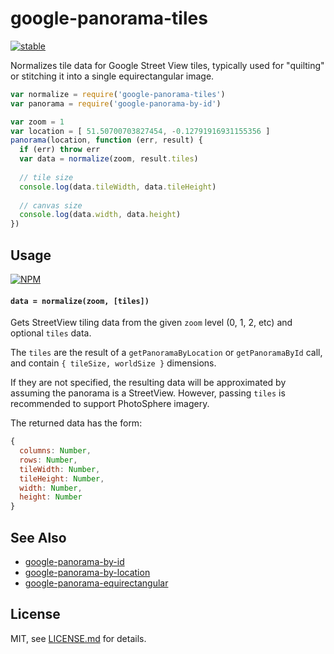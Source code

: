# google-panorama-tiles

[![stable](http://badges.github.io/stability-badges/dist/stable.svg)](http://github.com/badges/stability-badges)

Normalizes tile data for Google Street View tiles, typically used for "quilting" or stitching it into a single equirectangular image.

```js
var normalize = require('google-panorama-tiles')
var panorama = require('google-panorama-by-id')

var zoom = 1
var location = [ 51.50700703827454, -0.12791916931155356 ]
panorama(location, function (err, result) {
  if (err) throw err
  var data = normalize(zoom, result.tiles)
  
  // tile size
  console.log(data.tileWidth, data.tileHeight)
  
  // canvas size
  console.log(data.width, data.height)
})
```

## Usage

[![NPM](https://nodei.co/npm/google-panorama-tiles.png)](https://www.npmjs.com/package/google-panorama-tiles)

#### `data = normalize(zoom, [tiles])`

Gets StreetView tiling data from the given `zoom` level (0, 1, 2, etc) and optional `tiles` data. 

The `tiles` are the result of a `getPanoramaByLocation` or `getPanoramaById` call, and contain `{ tileSize, worldSize }` dimensions. 

If they are not specified, the resulting data will be approximated by assuming the panorama is a StreetView. However, passing `tiles` is recommended to support PhotoSphere imagery.

The returned data has the form:

```js
{
  columns: Number,
  rows: Number,
  tileWidth: Number,
  tileHeight: Number,
  width: Number,
  height: Number
}
```

## See Also

- [google-panorama-by-id](https://github.com/Jam3/google-panorama-by-id)
- [google-panorama-by-location](https://github.com/Jam3/google-panorama-by-location)
- [google-panorama-equirectangular](https://github.com/mattdesl/google-panorama-equirectangular)

## License

MIT, see [LICENSE.md](http://github.com/Jam3/google-panorama-tiles/blob/master/LICENSE.md) for details.
